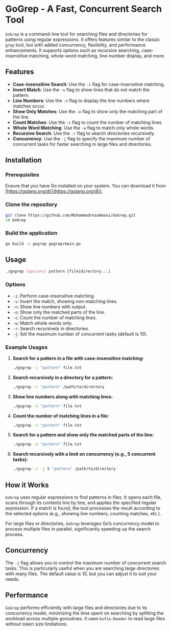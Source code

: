 # GoGrep - A Fast, Concurrent Search Tool

`GoGrep` is a command-line tool for searching files and directories for patterns using regular expressions. It offers features similar to the classic `grep` tool, but with added concurrency, flexibility, and performance enhancements. It supports options such as recursive searching, case-insensitive matching, whole-word matching, line-number display, and more.

## Features

- **Case-insensitive Search**: Use the `-i` flag for case-insensitive matching.
- **Invert Match**: Use the `-v` flag to show lines that do not match the pattern.
- **Line Numbers**: Use the `-n` flag to display the line numbers where matches occur.
- **Show Only Matches**: Use the `-o` flag to show only the matching part of the line.
- **Count Matches**: Use the `-c` flag to count the number of matching lines.
- **Whole Word Matching**: Use the `-w` flag to match only whole words.
- **Recursive Search**: Use the `-r` flag to search directories recursively.
- **Concurrency**: Use the `-j` flag to specify the maximum number of concurrent tasks for faster searching in large files and directories.

## Installation

### Prerequisites

Ensure that you have Go installed on your system. You can download it from [https://golang.org/dl/](https://golang.org/dl/).

### Clone the repository

```bash
git clone https://github.com/MohammadrezaAmani/GoGrep.git
cd GoGrep
```

### Build the application

```bash
go build -o gogrep gogrep/main.go
```

## Usage

```bash
./gogrep [options] pattern [file|directory...]
```

### Options

- `-i`: Perform case-insensitive matching.
- `-v`: Invert the match, showing non-matching lines.
- `-n`: Show line numbers with output.
- `-o`: Show only the matched parts of the line.
- `-c`: Count the number of matching lines.
- `-w`: Match whole words only.
- `-r`: Search recursively in directories.
- `-j`: Set the maximum number of concurrent tasks (default is 10).

### Example Usages

1. **Search for a pattern in a file with case-insensitive matching:**

   ```bash
   ./gogrep -i "pattern" file.txt
   ```

2. **Search recursively in a directory for a pattern:**

   ```bash
   ./gogrep -r "pattern" /path/to/directory
   ```

3. **Show line numbers along with matching lines:**

   ```bash
   ./gogrep -n "pattern" file.txt
   ```

4. **Count the number of matching lines in a file:**

   ```bash
   ./gogrep -c "pattern" file.txt
   ```

5. **Search for a pattern and show only the matched parts of the line:**

   ```bash
   ./gogrep -o "pattern" file.txt
   ```

6. **Search recursively with a limit on concurrency (e.g., 5 concurrent tasks):**

   ```bash
   ./gogrep -r -j 5 "pattern" /path/to/directory
   ```

## How it Works

`GoGrep` uses regular expressions to find patterns in files. It opens each file, scans through its contents line by line, and applies the specified regular expression. If a match is found, the tool processes the result according to the selected options (e.g., showing line numbers, counting matches, etc.).

For large files or directories, `GoGrep` leverages Go’s concurrency model to process multiple files in parallel, significantly speeding up the search process.

## Concurrency

The `-j` flag allows you to control the maximum number of concurrent search tasks. This is particularly useful when you are searching large directories with many files. The default value is 10, but you can adjust it to suit your needs.

## Performance

`GoGrep` performs efficiently with large files and directories due to its concurrency model, minimizing the time spent on searching by splitting the workload across multiple goroutines. It uses `bufio.Reader` to read large files without token size limitations.
